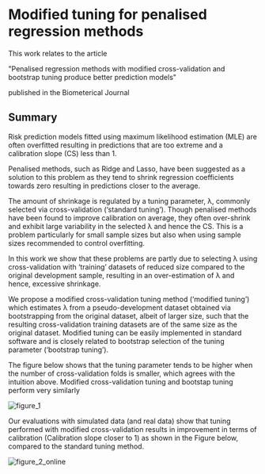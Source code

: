 # Modified tuning for penalised regression methods

This work relates to the article 

"Penalised regression methods with modified cross-validation and bootstrap tuning produce better prediction models" 

published in the Biometerical Journal

## Summary

Risk prediction models fitted using maximum likelihood estimation (MLE) are often overfitted resulting in predictions that are too extreme and a calibration slope (CS) less than 1. 

Penalised methods, such as Ridge and Lasso, have been suggested as a solution to this problem as they tend to shrink regression coefficients towards zero resulting in predictions closer to the average. 

The amount of shrinkage is regulated by a tuning parameter, λ, commonly selected via cross-validation (‘standard tuning’). Though penalised methods have been found to improve calibration on average, they often over-shrink and exhibit large variability in the selected λ and hence the CS. This is a problem particularly for small sample sizes but also when using sample sizes recommended to control overfitting.  

In this work we show that these problems are partly due to selecting λ using cross-validation with ‘training’ datasets of reduced size compared to the original development sample, resulting in an over-estimation of λ and hence, excessive shrinkage. 

We propose a modified cross-validation tuning method (‘modified tuning’) which estimates λ from a pseudo-development dataset obtained via bootstrapping from the original dataset, albeit of larger size, such that the resulting cross-validation training datasets are of the same size as the original dataset. Modified tuning can be easily implemented in standard software and is closely related to bootstrap selection of the tuning parameter (‘bootstrap tuning’). 

The figure below shows that the tuning parameter tends to be higher when the number of cross-validation folds is smaller, which agrees with the intuition above. Modified cross-validation tuning and bootstap tuning perform very similarly

![figure_1](https://github.com/mpavlou/Improved-tuning-for-penalised-regression-methods/assets/78787823/e39b6761-1645-4739-b1e5-3d3bd80b560e)

Our evaluations with simulated data (and real data) show that tuning performed with modified cross-validation results in improvement in terms of calibration (Calibration slope closer to 1) as shown in the Figure below, compared to the standard tuning method. 

![figure_2_online](https://github.com/mpavlou/Improved-tuning-for-penalised-regression-methods/assets/78787823/bb5d7f64-6367-4bb1-9a0e-533d9e554d0a)



